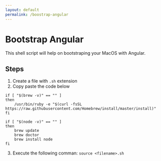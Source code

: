 ```yaml
---
layout: default
permalink: /boostrap-angular
---
```


# Bootstrap Angular

This shell script will help on bootstraping your MacOS with Angular.

## Steps

1. Create a file with `.sh` extension
2. Copy paste the code below

```
if [ "$(brew -v)" == "" ]
then
    /usr/bin/ruby -e "$(curl -fsSL https://raw.githubusercontent.com/Homebrew/install/master/install)"
fi

if [ "$(node -v)" == "" ]
then
    brew update
    brew doctor
    brew install node
fi
```
3. Execute the following comman: `source <filename>.sh`
